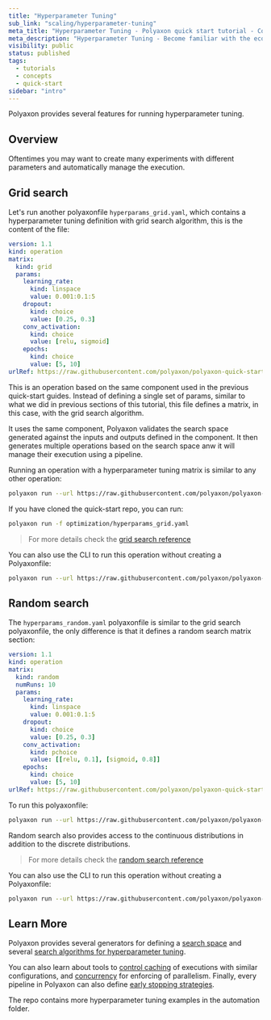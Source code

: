 ```yaml
---
title: "Hyperparameter Tuning"
sub_link: "scaling/hyperparameter-tuning"
meta_title: "Hyperparameter Tuning - Polyaxon quick start tutorial - Core Concepts"
meta_description: "Hyperparameter Tuning - Become familiar with the ecosystem of Polyaxon tools with a top-level overview and useful links to get you started."
visibility: public
status: published
tags:
  - tutorials
  - concepts
  - quick-start
sidebar: "intro"
---
```


Polyaxon provides several features for running hyperparameter tuning.

## Overview

Oftentimes you may want to create many experiments with different parameters and automatically manage the execution.

## Grid search

Let's run another polyaxonfile `hyperparams_grid.yaml`, which contains a hyperparameter tuning definition with grid search algorithm, this is the content of the file:

```yaml
version: 1.1
kind: operation
matrix:
  kind: grid
  params:
    learning_rate:
      kind: linspace
      value: 0.001:0.1:5
    dropout:
      kind: choice
      value: [0.25, 0.3]
    conv_activation:
      kind: choice
      value: [relu, sigmoid]
    epochs:
      kind: choice
      value: [5, 10]
urlRef: https://raw.githubusercontent.com/polyaxon/polyaxon-quick-start/master/experimentation/typed.yaml
```

This is an operation based on the same component used in the previous quick-start guides.
Instead of defining a single set of params, similar to what we did in previous sections of this tutorial,
this file defines a matrix, in this case, with the grid search algorithm.

It uses the same component, Polyaxon validates the search space generated against
the inputs and outputs defined in the component.
It then generates multiple operations based on the search space anw it will manage their execution using a pipeline.

Running an operation with a hyperparameter tuning matrix is similar to any other operation:

```bash
polyaxon run --url https://raw.githubusercontent.com/polyaxon/polyaxon-quick-start/master/optimization/hyperparams_grid.yaml
```

If you have cloned the quick-start repo, you can run:

```bash
polyaxon run -f optimization/hyperparams_grid.yaml
```

> For more details check the [grid search reference](/docs/automation/optimization-engine/grid-search/)

You can also use the CLI to run this operation without creating a Polyaxonfile:

```bash
polyaxon run --url https://raw.githubusercontent.com/polyaxon/polyaxon-quick-start/master/experimentation/typed.yaml -HP learning_rate='linspace:[0.001,0.1,5]' -HP conv_activation='choice:[0.25, 0.3]' -HP dropout='choice:[relu, sigmoid]' -HP epochs='choice:[5, 10]'
```

## Random search

The `hyperparams_random.yaml` polyaxonfile is similar to the grid search polyaxonfile, the only difference is that it defines a random search matrix section:

```yaml
version: 1.1
kind: operation
matrix:
  kind: random
  numRuns: 10
  params:
    learning_rate:
      kind: linspace
      value: 0.001:0.1:5
    dropout:
      kind: choice
      value: [0.25, 0.3]
    conv_activation:
      kind: pchoice
      value: [[relu, 0.1], [sigmoid, 0.8]]
    epochs:
      kind: choice
      value: [5, 10]
urlRef: https://raw.githubusercontent.com/polyaxon/polyaxon-quick-start/master/experimentation/typed.yaml
```

To run this polyaxonfile:

```bash
polyaxon run --url https://raw.githubusercontent.com/polyaxon/polyaxon-quick-start/master/optimization/hyperparams_random.yaml
```

Random search also provides access to the continuous distributions in addition to the discrete distributions.

> For more details check the [random search reference](/docs/automation/optimization-engine/random-search/)

You can also use the CLI to run this operation without creating a Polyaxonfile:

```bash
polyaxon run --url https://raw.githubusercontent.com/polyaxon/polyaxon-quick-start/master/experimentation/typed.yaml --matrix-kind random --matrix-num-runs 10 -HP learning_rate='linspace:[0.001,0.1,5]' -HP conv_activation='choice:[0.25, 0.3]' -HP dropout='choice:[relu, sigmoid]' -HP epochs='choice:[5, 10]'
```

## Learn More

Polyaxon provides several generators for defining a [search space](/docs/automation/optimization-engine/params/) and several
[search algorithms for hyperparameter tuning](/docs/automation/optimization-engine/).

You can also learn about tools to [control caching](/docs/automation/helpers/cache/) of executions with similar configurations,
and [concurrency](/docs/automation/helpers/concurrency/) for enforcing of parallelism.
Finally, every pipeline in Polyaxon can also define [early stopping strategies](/docs/automation/helpers/early-stopping/).

The repo contains more hyperparameter tuning examples in the automation folder.

